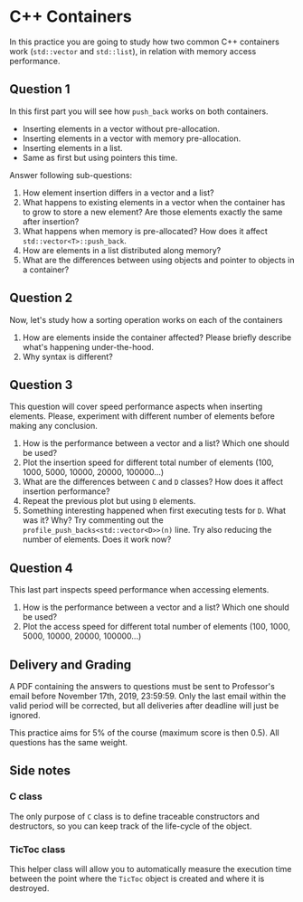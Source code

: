 # C++ Containers

In this practice you are going to study how two common C++ containers work (`std::vector` and `std::list`), in relation with memory access performance.

## Question 1
In this first part you will see how `push_back` works on both containers.
-   Inserting elements in a vector without pre-allocation.
-   Inserting elements in a vector with memory pre-allocation.
-   Inserting elements in a list.
-   Same as first but using pointers this time.

Answer following sub-questions:

1.  How element insertion differs in a vector and a list?
2.  What happens to existing elements in a vector when the container has to grow to store a new element? Are those elements exactly the same after insertion?
3.  What happens when memory is pre-allocated? How does it affect `std::vector<T>::push_back`.
4.  How are elements in a list distributed along memory?
5.  What are the differences between using objects and pointer to objects in a container?

## Question 2
Now, let's study how a sorting operation works on each of the containers

1.  How are elements inside the container affected? Please briefly describe what's happening under-the-hood.
2.  Why syntax is different?

## Question 3
This question will cover speed performance aspects when inserting elements. Please, experiment with different number of elements before making any conclusion.

1.  How is the performance between a vector and a list? Which one should be used?
2.  Plot the insertion speed for different total number of elements (100, 1000, 5000, 10000, 20000, 100000...)
3.  What are the differences between `C` and `D` classes? How does it affect insertion performance?
4.  Repeat the previous plot but using `D` elements.
5.  Something interesting happened when first executing tests for `D`. What was it? Why? Try commenting out the `profile_push_backs<std::vector<D>>(n)` line. Try also reducing the number of elements. Does it work now?

## Question 4
This last part inspects speed performance when accessing elements.

1.  How is the performance between a vector and a list? Which one should be used?
2.  Plot the access speed for different total number of elements (100, 1000, 5000, 10000, 20000, 100000...)

## Delivery and Grading
A PDF containing the answers to questions must be sent to Professor's email before November 17th, 2019, 23:59:59. Only the last email within the valid period will be corrected, but all deliveries after deadline will just be ignored.

This practice aims for 5% of the course (maximum score is then 0.5). All questions has the same weight.

## Side notes
### C class
The only purpose of `C` class is to define traceable constructors and destructors, so you can keep track of the life-cycle of the object.

### TicToc class
This helper class will allow you to automatically measure the execution time between the point where the `TicToc` object is created and where it is destroyed.

